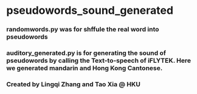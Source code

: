 # pseudowords_sound_generated

### randomwords.py was for shffule the real word into pseudowords

### auditory_generated.py is for generating the sound of pseudowords by calling the Text-to-speech of iFLYTEK. Here we generated mandarin and Hong Kong Cantonese.

### Created by Lingqi Zhang and Tao Xia @ HKU
